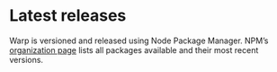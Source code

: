 <script setup>
  import Drive from './repos/drive.md';
  import Css from './repos/css.md';
  import Vue from './repos/vue.md';
  import Elements from './repos/elements.md';
  import React from './repos/react.md';
</script>

# Latest releases

Warp is versioned and released using Node Package Manager. NPM’s [organization page](https://www.npmjs.com/org/warp-ds) lists all packages available and their most recent versions.

<tabs-content> 
  <template #drive>
   <drive />
  </template>
  <template #css>
    <css />
  </template>
  <template #react>
    <react />
  </template>
  <template #vue>
    <vue />
  </template>
  <template #elements>
    <elements />
  </template>
</tabs-content>
